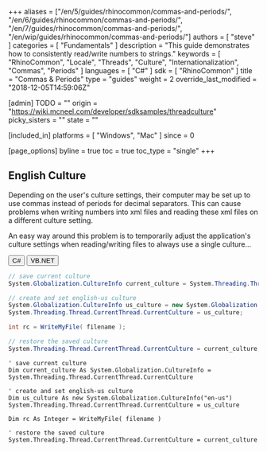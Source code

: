 +++
aliases = ["/en/5/guides/rhinocommon/commas-and-periods/", "/en/6/guides/rhinocommon/commas-and-periods/", "/en/7/guides/rhinocommon/commas-and-periods/", "/en/wip/guides/rhinocommon/commas-and-periods/"]
authors = [ "steve" ]
categories = [ "Fundamentals" ]
description = "This guide demonstrates how to consistently read/write numbers to strings."
keywords = [ "RhinoCommon", "Locale", "Threads", "Culture", "Internationalization", "Commas", "Periods" ]
languages = [ "C#" ]
sdk = [ "RhinoCommon" ]
title = "Commas & Periods"
type = "guides"
weight = 2
override_last_modified = "2018-12-05T14:59:06Z"

[admin]
TODO = ""
origin = "https://wiki.mcneel.com/developer/sdksamples/threadculture"
picky_sisters = ""
state = ""

[included_in]
platforms = [ "Windows", "Mac" ]
since = 0

[page_options]
byline = true
toc = true
toc_type = "single"
+++

 
## English Culture

Depending on the user's culture settings, their computer may be set up to use commas instead of periods for decimal separators. This can cause problems when writing numbers into xml files and reading these xml files on a different culture setting.

An easy way around this problem is to temporarily adjust the application's culture settings when reading/writing files to always use a single culture...

<div class="codetab">
  <button class="tablinks" onclick="openCodeTab(event, 'cs')" id="defaultOpen">C#</button>
  <button class="tablinks" onclick="openCodeTab(event, 'vb')">VB.NET</button>
</div>

<div class="tab-content">
<div class="codetab-content" id="cs">

```cs
// save current culture
System.Globalization.CultureInfo current_culture = System.Threading.Thread.CurrentThread.CurrentCulture;

// create and set english-us culture
System.Globalization.CultureInfo us_culture = new System.Globalization.CultureInfo("en-us");
System.Threading.Thread.CurrentThread.CurrentCulture = us_culture;

int rc = WriteMyFile( filename );

// restore the saved culture
System.Threading.Thread.CurrentThread.CurrentCulture = current_culture;

```

</div>

<div class="codetab-content" id="vb">

```vbnet
' save current culture
Dim current_culture As System.Globalization.CultureInfo = System.Threading.Thread.CurrentThread.CurrentCulture

' create and set english-us culture
Dim us_culture As new System.Globalization.CultureInfo("en-us")
System.Threading.Thread.CurrentThread.CurrentCulture = us_culture

Dim rc As Integer = WriteMyFile( filename )

' restore the saved culture
System.Threading.Thread.CurrentThread.CurrentCulture = current_culture
```

</div>
</div>
